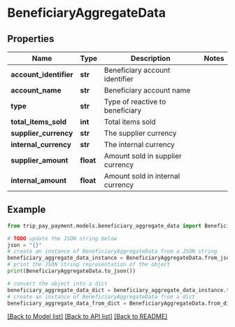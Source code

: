 # BeneficiaryAggregateData


## Properties

Name | Type | Description | Notes
------------ | ------------- | ------------- | -------------
**account_identifier** | **str** | Beneficiary account identifier | 
**account_name** | **str** | Beneficiary account name | 
**type** | **str** | Type of reactive to beneficiary | 
**total_items_sold** | **int** | Total items sold | 
**supplier_currency** | **str** | The supplier currency | 
**internal_currency** | **str** | The internal currency | 
**supplier_amount** | **float** | Amount sold in supplier currency | 
**internal_amount** | **float** | Amount sold in internal currency | 

## Example

```python
from trip_pay_payment.models.beneficiary_aggregate_data import BeneficiaryAggregateData

# TODO update the JSON string below
json = "{}"
# create an instance of BeneficiaryAggregateData from a JSON string
beneficiary_aggregate_data_instance = BeneficiaryAggregateData.from_json(json)
# print the JSON string representation of the object
print(BeneficiaryAggregateData.to_json())

# convert the object into a dict
beneficiary_aggregate_data_dict = beneficiary_aggregate_data_instance.to_dict()
# create an instance of BeneficiaryAggregateData from a dict
beneficiary_aggregate_data_from_dict = BeneficiaryAggregateData.from_dict(beneficiary_aggregate_data_dict)
```
[[Back to Model list]](../README.md#documentation-for-models) [[Back to API list]](../README.md#documentation-for-api-endpoints) [[Back to README]](../README.md)



